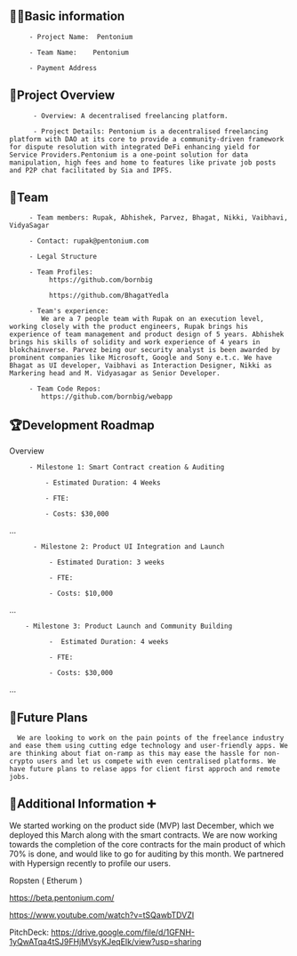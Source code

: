 ## 🧑‍💻Basic information

         - Project Name:  Pentonium

         - Team Name:    Pentonium

         - Payment Address 

## 🎯Project Overview

          - Overview: A decentralised freelancing platform.

          - Project Details: Pentonium is a decentralised freelancing platform with DAO at its core to provide a community-driven framework for dispute resolution with integrated DeFi enhancing yield for Service Providers.Pentonium is a one-point solution for data manipulation, high fees and home to features like private job posts and P2P chat facilitated by Sia and IPFS.

## 👥Team 

         - Team members: Rupak, Abhishek, Parvez, Bhagat, Nikki, Vaibhavi, VidyaSagar

         - Contact: rupak@pentonium.com

         - Legal Structure

         - Team Profiles: 
              https://github.com/bornbig

              https://github.com/BhagatYedla

         - Team's experience:
            We are a 7 people team with Rupak on an execution level, working closely with the product engineers, Rupak brings his experience of team management and product design of 5 years. Abhishek brings his skills of solidity and work experience of 4 years in blokchainverse. Parvez being our security analyst is been awarded by prominent companies like Microsoft, Google and Sony e.t.c. We have Bhagat as UI developer, Vaibhavi as Interaction Designer, Nikki as Markering head and M. Vidyasagar as Senior Developer.

         - Team Code Repos:
            https://github.com/bornbig/webapp

## 🏆Development Roadmap

 Overview
 

         - Milestone 1: Smart Contract creation & Auditing

             - Estimated Duration: 4 Weeks

             - FTE: 

             - Costs: $30,000

 ...
 
          - Milestone 2: Product UI Integration and Launch

              - Estimated Duration: 3 weeks

              - FTE: 

              - Costs: $10,000
...

        - Milestone 3: Product Launch and Community Building

              -  Estimated Duration: 4 weeks

              - FTE: 

              - Costs: $30,000

...

## 📡Future Plans
      We are looking to work on the pain points of the freelance industry and ease them using cutting edge technology and user-friendly apps. We are thinking about fiat on-ramp as this may ease the hassle for non-crypto users and let us compete with even centralised platforms. We have future plans to relase apps for client first approch and remote jobs.
      

## 🙋Additional Information ➕
We started working on the product side (MVP) last December, which we deployed this March along with the smart contracts. We are now working towards the completion of the core contracts for the main product of which 70% is done, and would like to go for auditing by this month. We partnered with Hypersign recently to profile our users.

Ropsten ( Etherum )

https://beta.pentonium.com/

https://www.youtube.com/watch?v=tSQawbTDVZI

PitchDeck: https://drive.google.com/file/d/1GFNH-1yQwATqa4tSJ9FHjMVsyKJeqEIk/view?usp=sharing

